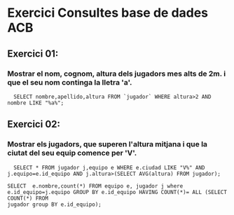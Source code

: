 # Exercici Consultes base de dades ACB

## Exercici 01:
###  Mostrar el nom, cognom, altura dels jugadors mes alts de 2m. i que el seu nom continga la lletra 'a'.
```
  SELECT nombre,apellido,altura FROM `jugador` WHERE altura>2 AND nombre LIKE "%a%";
```
## Exercici 02:
### Mostrar els jugadors, que superen l'altura mitjana i que la ciutat del seu equip comence per 'V'.
```
  SELECT * FROM jugador j,equipo e WHERE e.ciudad LIKE "V%" AND j.equipo=e.id_equipo AND j.altura>(SELECT AVG(altura) FROM jugador);
```
```
SELECT  e.nombre,count(*) FROM equipo e, jugador j where e.id_equipo=j.equipo GROUP BY e.id_equipo HAVING COUNT(*)= ALL (SELECT COUNT(*) FROM
jugador group BY e.id_equipo);
```
